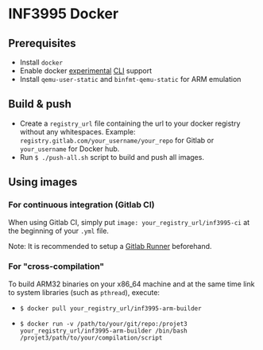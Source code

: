 # INF3995 Docker

## Prerequisites

- Install `docker`
- Enable docker [experimental](https://github.com/docker/cli/issues/947#issue-305437486) [CLI](https://docs.docker.com/engine/reference/commandline/dockerd/#description) support
- Install `qemu-user-static` and `binfmt-qemu-static` for ARM emulation

## Build & push

- Create a `registry_url` file containing the url to your docker registry without any whitespaces.
Example: `registry.gitlab.com/your_username/your_repo` for Gitlab or `your_username` for Docker hub.
- Run `$ ./push-all.sh` script to build and push all images.

## Using images

### For continuous integration (Gitlab CI)

When using Gitlab CI, simply put `image: your_registry_url/inf3995-ci` at the beginning of your `.yml` file.

Note: It is recommended to setup a [Gitlab Runner](https://github.com/abelfodil/gitlab-runner) beforehand.

### For "cross-compilation"

To build ARM32 binaries on your x86_64 machine and at the same time link to system libraries (such as `pthread`), execute:

- `$ docker pull your_registry_url/inf3995-arm-builder`

- `$ docker run -v /path/to/your/git/repo:/projet3 your_registry_url/inf3995-arm-builder /bin/bash /projet3/path/to/your/compilation/script`
